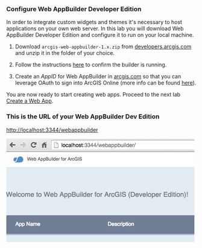 ### Configure Web AppBuilder Developer Edition

In order to integrate custom widgets and themes it's necessary to host applications on your own web server.  In this lab you will download Web AppBuilder Developer Edition and configure it to run on your local machine.

1. Download `arcgis-web-appbuilder-1.x.zip` from [developers.arcgis.com](https://developers.arcgis.com/en/downloads/) and unzip it in the folder of your choice.

2. Follow the instructions [here](https://developers.arcgis.com/web-appbuilder/guide/getstarted.htm) to confirm the builder is running.

3. Create an *AppID* for Web AppBuilder in [arcgis.com](http://www.arcgis.com) so that you can leverage OAuth to sign into ArcGIS Online (more info can be found [here](https://developers.arcgis.com/web-appbuilder/guide/getstarted.htm)).

You are now ready to start creating web apps. Proceed to the next lab [Create a Web App](./wab_first_app.md). 

### This is the URL of your Web AppBuilder Dev Edition
[http://localhost:3344/webappbuilder](http://localhost:3344/webappbuilder)

![running-wab](./running-wab.png)
